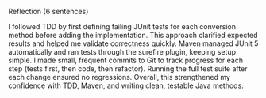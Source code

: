 Reflection (6 sentences)

I followed TDD by first defining failing JUnit tests for each conversion method before adding the implementation. 
This approach clarified expected results and helped me validate correctness quickly. 
Maven managed JUnit 5 automatically and ran tests through the surefire plugin, keeping setup simple. 
I made small, frequent commits to Git to track progress for each step (tests first, then code, then refactor). 
Running the full test suite after each change ensured no regressions. 
Overall, this strengthened my confidence with TDD, Maven, and writing clean, testable Java methods.
